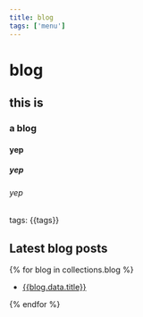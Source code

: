 ```yaml
---
title: blog
tags: ['menu']
---
```


# blog
## this is
### a blog
#### yep
##### yep
###### yep
tags: {{tags}}


## Latest blog posts

{% for blog in collections.blog %}

- [{{blog.data.title}}]({{blog.url}})

{% endfor %}